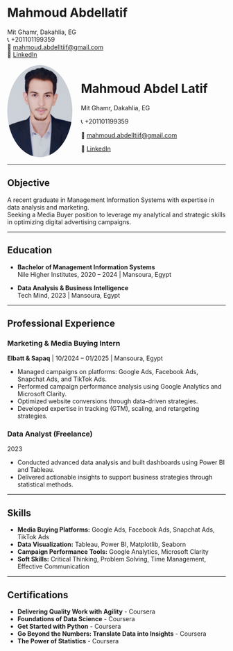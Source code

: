 # Mahmoud Abdellatif

Mit Ghamr, Dakahlia, EG  
📞 +201101199359  
📧 [mahmoud.abdelltiif@gmail.com](mailto:mahmoud.abdelltiif@gmail.com)  
🔗 [LinkedIn](https://www.linkedin.com/in/mahmoudabdelltif/)  

<div style="display: flex; align-items: center;">
    <img src="WhatsApp%20Image%202025-01-09%20at%2004.21.44_79a68f9f.jpg" alt="Profile Picture" width="150" style="border-radius: 50%; margin-right: 20px;" />
    <div>
        <h1>Mahmoud Abdel Latif</h1>
        <p>Mit Ghamr, Dakahlia, EG</p>
        <p>📞 +201101199359</p>
        <p>📧 <a href="mailto:mahmoud.abdelltiif@gmail.com">mahmoud.abdelltiif@gmail.com</a></p>
        <p>🔗 <a href="https://www.linkedin.com/in/mahmoudabdelltif/">LinkedIn</a></p>
    </div>
</div>

---

## Objective

A recent graduate in Management Information Systems with expertise in data analysis and marketing.  
Seeking a Media Buyer position to leverage my analytical and strategic skills in optimizing digital advertising campaigns.

---

## Education

- **Bachelor of Management Information Systems**  
  Nile Higher Institutes, 2020 – 2024 | Mansoura, Egypt

- **Data Analysis & Business Intelligence**  
  Tech Mind, 2023 | Mansoura, Egypt

---

## Professional Experience

### Marketing & Media Buying Intern  
**Elbatt & Sapaq** | 10/2024 – 01/2025 | Mansoura, Egypt  
- Managed campaigns on platforms: Google Ads, Facebook Ads, Snapchat Ads, and TikTok Ads.  
- Performed campaign performance analysis using Google Analytics and Microsoft Clarity.  
- Optimized website conversions through data-driven strategies.  
- Developed expertise in tracking (GTM), scaling, and retargeting strategies.

### Data Analyst (Freelance)  
2023  
- Conducted advanced data analysis and built dashboards using Power BI and Tableau.  
- Delivered actionable insights to support business strategies through statistical methods.

---

## Skills

- **Media Buying Platforms:** Google Ads, Facebook Ads, Snapchat Ads, TikTok Ads  
- **Data Visualization:** Tableau, Power BI, Matplotlib, Seaborn  
- **Campaign Performance Tools:** Google Analytics, Microsoft Clarity  
- **Soft Skills:** Critical Thinking, Problem Solving, Time Management, Effective Communication  

---

## Certifications

- **Delivering Quality Work with Agility** - Coursera  
- **Foundations of Data Science** - Coursera  
- **Get Started with Python** - Coursera  
- **Go Beyond the Numbers: Translate Data into Insights** - Coursera  
- **The Power of Statistics** - Coursera  
